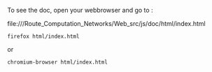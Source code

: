 To see the doc, open your webbrowser and go to : 

file://<path to git repository>/Route_Computation_Networks/Web_src/js/doc/html/index.html

```
firefox html/index.html
```
or 
```
chromium-browser html/index.html
```
